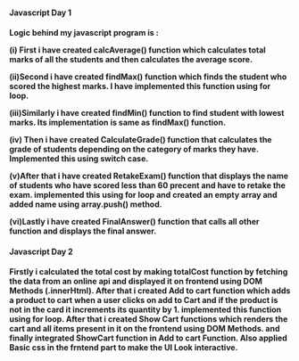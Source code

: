 <h4>Javascript Day 1 <h4>
<p>
Logic behind my javascript program is :

(i) First i have created calcAverage() function which calculates total marks of all the students and then calculates the average score.

(ii)Second i have created findMax() function which finds the student who scored the highest marks. I have implemented this function using for loop.

(iii)Similarly i have created findMin() function to find student with lowest marks. Its implementation is same as findMax() function.

(iv) Then i have created CalculateGrade() function that calculates the grade of students depending on the category of marks they have. Implemented this using switch case.

(v)After that i have created RetakeExam() function that displays the name of students who have scored less than 60 precent and have to retake the exam. implemented this using for loop and created an empty array and added name using array.push() method.

(vi)Lastly i have created FinalAnswer() function that calls all other function and displays the final answer.
</p>

<h4>Javascript Day 2 <h4>

<p>

Firstly i calculated the total cost by making totalCost function by fetching the data from an online api and displayed it on frontend using DOM Methods (.innerHtml). After that i created Add to cart function which adds a product to cart when a user clicks on add to Cart and if the product is not in the card it increments its quantity by 1. implemented this function using for loop. After that i created Show Cart functions which renders the cart and all items present in it on the frontend using DOM Methods. and finally integrated ShowCart function in Add to cart Function. Also applied Basic css in the frntend part to make the UI Look interactive.

</p>



